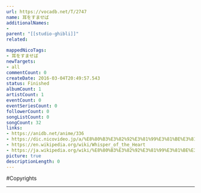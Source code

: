 ```yaml
---
url: https://vocadb.net/T/2747
name: 耳をすませば
additionalNames: 
- 
parent: "[[studio-ghibli]]"
related:

mappedNicoTags:
- 耳をすませば
newTargets:
- all
commentCount: 0
createDate: 2016-03-04T20:49:57.543
status: Finished
albumCount: 1
artistCount: 1
eventCount: 0
eventSeriesCount: 0
followerCount: 0
songListCount: 0
songCount: 32
links: 
- https://anidb.net/anime/336
- https://dic.nicovideo.jp/a/%E8%80%B3%E3%82%92%E3%81%99%E3%81%BE%E3%81%9B%E3%81%B0
- https://en.wikipedia.org/wiki/Whisper_of_the_Heart
- https://ja.wikipedia.org/wiki/%E8%80%B3%E3%82%92%E3%81%99%E3%81%BE%E3%81%9B%E3%81%B0
picture: true
descriptionLength: 0
---
```


#Copyrights



---

